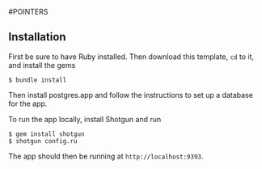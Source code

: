 #POINTERS

## Installation

First be sure to have Ruby installed. Then download this template, `cd` to it, and install the gems

    $ bundle install

Then install postgres.app and follow the instructions to set up a database for the app.

To run the app locally, install Shotgun and run

	$ gem install shotgun
    $ shotgun config.ru

The app should then be running at `http://localhost:9393`.

